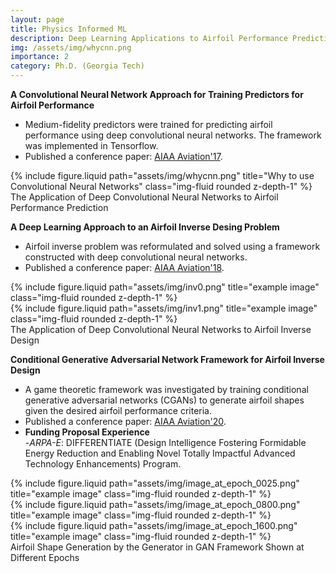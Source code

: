 ```yaml
---
layout: page
title: Physics Informed ML
description: Deep Learning Applications to Airfoil Performance Prediction and Inverse Design, Deep ConvNets, Conditional GANs
img: /assets/img/whycnn.png
importance: 2
category: Ph.D. (Georgia Tech)
---
```


**A Convolutional Neural Network Approach for Training Predictors for Airfoil Performance**

 - Medium-fidelity predictors were trained for predicting airfoil performance using deep convolutional neural networks. The framework was implemented in Tensorflow. 
 - Published a conference paper: <a href="https://arc.aiaa.org/doi/10.2514/6.2017-3660">AIAA Aviation'17</a>.
  
<div class="row">
    <div class="col-sm-12 mt-3 mt-md-0">
        {% include figure.liquid path="assets/img/whycnn.png" title="Why to use Convolutional Neural Networks" class="img-fluid rounded z-depth-1" %}
    </div>
</div>
<div class="caption">
     The Application of Deep Convolutional Neural Networks to Airfoil Performance Prediction
</div>


**A Deep Learning Approach to an Airfoil Inverse Desing Problem**

 - Airfoil inverse problem was reformulated and solved using a framework constructed with deep convolutional neural networks.
 - Published a conference paper: <a href="https://arc.aiaa.org/doi/10.2514/6.2018-3420">AIAA Aviation'18</a>.
   
<div class="row justify-content-sm-center">
    <div class="col-sm-6 mt-3 mt-md-0">
        {% include figure.liquid path="assets/img/inv0.png" title="example image" class="img-fluid rounded z-depth-1" %}
    </div>
    <div class="col-sm-6 mt-3 mt-md-0">
        {% include figure.liquid path="assets/img/inv1.png" title="example image" class="img-fluid rounded z-depth-1" %}
    </div>
</div>
<div class="caption">
      The Application of Deep Convolutional Neural Networks to Airfoil Inverse Design
</div>


**Conditional Generative Adversarial Network Framework for Airfoil Inverse Design**

 - A game theoretic framework was investigated by training conditional generative adversarial networks (CGANs) to generate airfoil shapes given the desired airfoil performance criteria. 
 - Published a conference paper: <a href="https://arc.aiaa.org/doi/10.2514/6.2020-3185">AIAA Aviation'20</a>.
 - **Funding Proposal Experience** <br/>
 -_ARPA-E_: DIFFERENTIATE (Design Intelligence Fostering Formidable Energy Reduction and Enabling Novel Totally Impactful Advanced Technology Enhancements) Program.

<div class="row">
    <div class="col-sm-4 mt-3 mt-md-0">
        {% include figure.liquid path="assets/img/image_at_epoch_0025.png" title="example image" class="img-fluid rounded z-depth-1" %}
    </div>
    <div class="col-sm-4 mt-3 mt-md-0">
        {% include figure.liquid path="assets/img/image_at_epoch_0800.png" title="example image" class="img-fluid rounded z-depth-1" %}
    </div>
    <div class="col-sm-4 mt-3 mt-md-0">
        {% include figure.liquid path="assets/img/image_at_epoch_1600.png" title="example image" class="img-fluid rounded z-depth-1" %}
    </div>
</div>
<div class="caption">
    Airfoil Shape Generation by the Generator in GAN Framework Shown at Different Epochs
</div>


<!---
**Introduction**
In an NSF workshop in 2012, **Sobieski** stated that "_MDO needs to break out of its gilded cage, and find ways to help conceive new designs, not just search the design space defined by the user._". Inspired by this vision, we proposed using deep learning methods as a new possible direction to overcome fundamental limitations of multi-disciplinary design and optimization (MDO) parametrization.  [**Simpson** _et al._] 
"col-sm-5 mt-3 mt-md-0"
assets/img/gilded3.png" title="A New Research Direction for MDO" 
"col-sm-7 mt-3 mt-md-0"
"assets/img/hlmotiv.png" title="High Level Motivations"
Deep Learning as a direction for MDO and High Level Motivations 
--->
